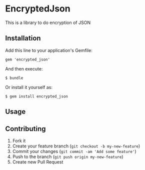# EncryptedJson

This is a library to do encryption of JSON 

## Installation

Add this line to your application's Gemfile:

    gem 'encrypted_json'

And then execute:

    $ bundle

Or install it yourself as:

    $ gem install encrypted_json

## Usage



## Contributing

1. Fork it
2. Create your feature branch (`git checkout -b my-new-feature`)
3. Commit your changes (`git commit -am 'Add some feature'`)
4. Push to the branch (`git push origin my-new-feature`)
5. Create new Pull Request
